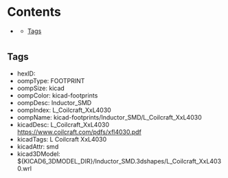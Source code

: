 



Contents
========

* [](#)
	* [Tags](#tags)

# 

## Tags

- hexID: 
- oompType: FOOTPRINT
- oompSize: kicad
- oompColor: kicad-footprints
- oompDesc: Inductor_SMD
- oompIndex: L_Coilcraft_XxL4030
- oompName: kicad-footprints/Inductor_SMD/L_Coilcraft_XxL4030
- kicadDesc: L_Coilcraft_XxL4030 https://www.coilcraft.com/pdfs/xfl4030.pdf
- kicadTags: L Coilcraft XxL4030
- kicadAttr: smd
- kicad3DModel: ${KICAD6_3DMODEL_DIR}/Inductor_SMD.3dshapes/L_Coilcraft_XxL4030.wrl
